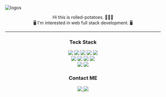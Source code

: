 ![logos](https://user-images.githubusercontent.com/44409642/100544897-40e57a80-329c-11eb-9d1e-a3159a00b1fb.png)

<p align='center'>
Hi this is rolled-potatoes. 🥔🥔🥔</br>
🖥  I'm interested in web full stack development.  🖥
</p>
  
---

<h3 align='center'>Teck Stack</h3>
<p align='center'>
  <img src="https://img.shields.io/badge/JavaScript-f7df11?style=flat-square&logo=JavaScript&logoColor=black" />
  <img src="https://img.shields.io/badge/HTML-E34F26?style=flat-square&logo=HTML5&logoColor=white"/>
  <img src="https://img.shields.io/badge/CSS-1572B6?style=flat-square&logo=CSS3&logoColor=white"/>
  <img src="https://img.shields.io/badge/Java-007396?style=flat-square&logo=Java&logoColor=white"/>
  <img src="https://img.shields.io/badge/GitHub-181717?style=flat-square&logo=GitHub&logoColor=white"/>
  <br/>
  <img src="https://img.shields.io/badge/React-61dafb?style=flat-square&logo=React&logoColor=black"/>
  <img src="https://img.shields.io/badge/Node-339933?style=flat-square&logo=Node.js&logoColor=white"/>
  <img src="https://img.shields.io/badge/TypeScript-007ACC?style=flat-square&logo=TypeScript&logoColor=white"/>
  <img src="https://img.shields.io/badge/Spring-6FB33F?style=flat-square&logo=Spring&logoColor=white"/>
  <br/>
  <img src="https://img.shields.io/badge/MongoDB-47A248?style=flat-square&logo=MongoDB&logoColor=white"/>
  <img src="https://img.shields.io/badge/MySQL-4479A1?style=flat-square&logo=MySQL&logoColor=white"/>
</p>

<h3 align='center'>Contact ME</h3>
<p align='center'>
  <a href="mailto:keep4404@gmail.com"><img src="https://img.shields.io/badge/Gmail-d14836?style=flat-square&logo=Gmail&logoColor=white"/>
  <a href='https://velog.io/@rolled-potatoe'><img src="https://img.shields.io/badge/velog-34e0a1?style=flat-square&logo=Vimeo&logoColor=white"/></a>
</p>
